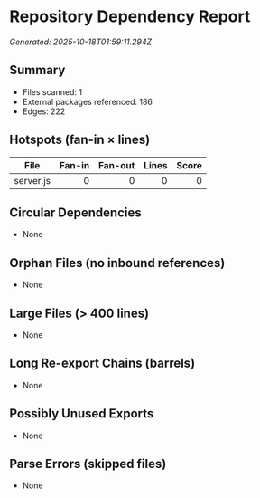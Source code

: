 # Repository Dependency Report
_Generated: 2025-10-18T01:59:11.294Z_

## Summary
- Files scanned: 1
- External packages referenced: 186
- Edges: 222

## Hotspots (fan-in × lines)
| File | Fan-in | Fan-out | Lines | Score |
|---|---:|---:|---:|---:|
| server.js | 0 | 0 | 0 | 0 |

## Circular Dependencies
- None

## Orphan Files (no inbound references)
- None

## Large Files (> 400 lines)
- None

## Long Re-export Chains (barrels)
- None

## Possibly Unused Exports
- None

## Parse Errors (skipped files)
- None
